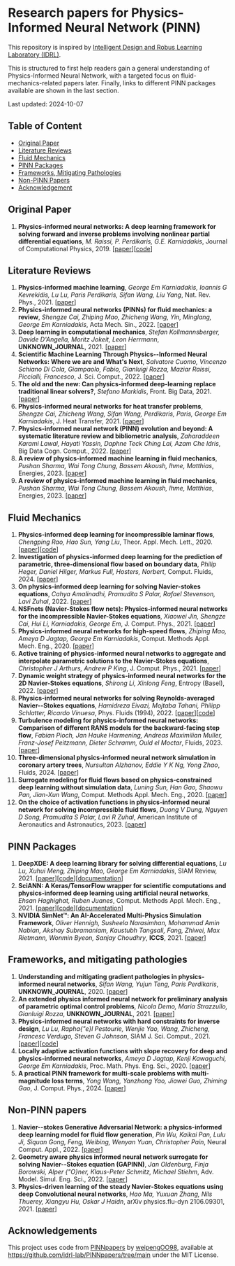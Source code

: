 # Research papers for Physics-Informed Neural Network (PINN)

This repository is inspired by [Intelligent Design and Robus Learning Laboratory (IDRL)](https://github.com/idrl-lab/PINNpapers?tab=readme-ov-file).

This is structured to first help readers gain a general understanding of Physics-Informed Neural Network, with a targeted focus on fluid-mechanics-related papers later. Finally, links to different PINN packages available are shown in the last section.

Last updated: 2024-10-07


## Table of Content
- [Original Paper](#original-paper)
- [Literature Reviews](#literature-reviews)
- [Fluid Mechanics](#fluid-mechanics)
- [PINN Packages](#pinn-packages)
- [Frameworks, Mitigating Pathologies](#frameworks-and-mitigating-pathologies)
- [Non-PINN Papers](#non-pinn-papers)
- [Acknowledgement](#acknowledgements)

## Original Paper
1. **Physics-informed neural networks: A deep learning framework for solving forward and inverse problems involving nonlinear partial differential equations**, *M. Raissi, P. Perdikaris, G.E. Karniadakis*, Journal of Computational Physics, 2019. [[paper](https://www.sciencedirect.com/science/article/pii/S0021999118307125)][[code](https://github.com/maziarraissi/PINNs)]

## Literature Reviews
1. **Physics-informed machine learning**, *George Em Karniadakis, Ioannis G Kevrekidis, Lu Lu, Paris Perdikaris, Sifan Wang, Liu Yang*, Nat. Rev. Phys., 2021. [[paper](https://www.nature.com/articles/s42254-021-00314-5#citeas)]
2. **Physics-informed neural networks (PINNs) for fluid mechanics:
a review**, *Shengze Cai, Zhiping Mao, Zhicheng Wang, Yin,
Minglang, George Em Karniadakis*, Acta Mech. Sin., 2022. [[paper](https://link.springer.com/article/10.1007/s10409-021-01148-1)]
3. **Deep learning in computational mechanics**, *Stefan Kollmannsberger, Davide D'Angella, Moritz Jokeit, Leon Herrmann*, **UNKNOWN_JOURNAL**, 2021. [[paper](http://dx.doi.org/10.1007/978-3-030-76587-3)]
4. **Scientific Machine Learning Through Physics--Informed Neural
Networks: Where we are and What's Next**, *Salvatore Cuomo, Vincenzo Schiano Di Cola, Giampaolo,
Fabio, Gianluigi Rozza, Maziar Raissi, Piccialli,
Francesco*, J. Sci. Comput., 2022. [[paper](https://arxiv.org/abs/2201.05624)]
5. **The old and the new: Can physics-informed deep-learning replace
traditional linear solvers?**, *Stefano Markidis*, Front. Big Data, 2021. [[paper](https://arxiv.org/abs/2103.09655)]
6. **Physics-informed neural networks for heat transfer problems**, *Shengze Cai, Zhicheng Wang, Sifan Wang, Perdikaris,
Paris, George Em Karniadakis*, J. Heat Transfer, 2021. [[paper](https://doi.org/10.1115/1.4050542)]
7. **Physics-informed neural network (PINN) evolution and beyond: A
systematic literature review and bibliometric analysis**, *Zaharaddeen Karami Lawal, Hayati Yassin, Daphne
Teck Ching Lai, Azam Che Idris*, Big Data Cogn. Comput., 2022. [[paper](https://doi.org/10.3390/bdcc6040140)]
8. **A review of physics-informed machine learning in fluid mechanics**, *Pushan Sharma, Wai Tong Chung, Bassem Akoush, Ihme,
Matthias*, Energies, 2023. [[paper](https://doi.org/10.3390/en16052343)]
9. **A review of physics-informed machine learning in fluid mechanics**, *Pushan Sharma, Wai Tong Chung, Bassem Akoush, Ihme,
Matthias*, Energies, 2023. [[paper](https://www.mdpi.com/1996-1073/16/5/2343)]

## Fluid Mechanics
1. **Physics-informed deep learning for incompressible laminar flows**, *Chengping Rao, Hao Sun, Yang Liu*, Theor. Appl. Mech. Lett., 2020. [[paper](https://www.sciencedirect.com/science/article/pii/S2095034920300350)][[code](https://github.com/Raocp/PINN-laminar-flow)]
2. **Investigation of physics-informed deep learning for the
prediction of parametric, three-dimensional flow based on
boundary data**, *Philip Heger, Daniel Hilger, Markus Full, Hosters,
Norbert*, Comput. Fluids, 2024. [[paper](https://www.sciencedirect.com/science/article/pii/S0045793024001348)]
3. **On physics-informed deep learning for solving Navier-stokes
equations**, *Cahya Amalinadhi, Pramudita S Palar, Rafael Stevenson, Lavi Zuhal*, 2022. [[paper](https://www.researchgate.net/publication/357562862_On_Physics-Informed_Deep_Learning_for_Solving_Navier-Stokes_Equations)]
4. **NSFnets (Navier-Stokes flow nets): Physics-informed neural
networks for the incompressible Navier-Stokes equations**, *Xiaowei Jin, Shengze Cai, Hui Li, Karniadakis,
George Em*, J. Comput. Phys., 2021. [[paper](https://www.sciencedirect.com/science/article/pii/S0021999120307257)]
5. **Physics-informed neural networks for high-speed flows**, *Zhiping Mao, Ameya D Jagtap, George Em Karniadakis*, Comput. Methods Appl. Mech. Eng., 2020. [[paper](https://www.sciencedirect.com/science/article/pii/S0045782519306814)]
6. **Active training of physics-informed neural networks to aggregate
and interpolate parametric solutions to the Navier-Stokes
equations**, *Christopher J Arthurs, Andrew P King*, J. Comput. Phys., 2021. [[paper](https://www.sciencedirect.com/science/article/pii/S002199912100259X)]
7. **Dynamic weight strategy of physics-informed neural networks for
the 2D Navier-Stokes equations**, *Shirong Li, Xinlong Feng*, Entropy (Basel), 2022. [[paper](https://arxiv.org/abs/2005.05092)]
8. **Physics-informed neural networks for solving Reynolds-averaged
Navier--Stokes equations**, *Hamidreza Eivazi, Mojtaba Tahani, Philipp Schlatter, Ricardo Vinuesa*, Phys. Fluids (1994), 2022. [[paper](https://pubs.aip.org/aip/pof/article/34/7/075117/2847279/Physics-informed-neural-networks-for-solving)][[code](https://github.com/Shengfeng233/PINN-for-turbulence)]
9. **Turbulence modeling for physics-informed neural networks:
Comparison of different RANS models for the backward-facing
step flow**, *Fabian Pioch, Jan Hauke Harmening, Andreas
Maximilian Muller, Franz-Josef Peitzmann, Dieter Schramm, Ould el
Moctar*, Fluids, 2023. [[paper](https://www.mdpi.com/2311-5521/8/2/43)]
10. **Three-dimensional physics-informed neural network simulation in
coronary artery trees**, *Nursultan Alzhanov, Eddie Y K Ng, Yong Zhao*, Fluids, 2024. [[paper](https://www.mdpi.com/2311-5521/9/7/153)]
11. **Surrogate modeling for fluid flows based on physics-constrained
deep learning without simulation data**, *Luning Sun, Han Gao, Shaowu Pan, Jian-Xun Wang*, Comput. Methods Appl. Mech. Eng., 2020. [[paper](https://www.sciencedirect.com/science/article/pii/S004578251930622X)]
12. **On the choice of activation functions in physics-informed
neural network for solving incompressible fluid flows**, *Duong V Dung, Nguyen D Song, Pramudita S Palar, Lavi R Zuhal*, American Institute of Aeronautics and Astronautics, 2023. [[paper](https://doi.org/10.2514/6.2023-1803)]

## PINN Packages
1. **DeepXDE: A deep learning library for solving differential equations**, *Lu Lu, Xuhui Meng, Zhiping Mao, George Em Karniadakis*, SIAM Review, 2021. [[paper](https://arxiv.org/abs/1907.04502)][[code](https://github.com/lululxvi/deepxde)][[documentation](https://deepxde.readthedocs.io/en/latest/)]
2. **SciANN: A Keras/TensorFlow wrapper for scientific
computations and physics-informed deep learning using artificial
neural networks**, *Ehsan Haghighat, Ruben Juanes*, Comput. Methods Appl. Mech. Eng., 2021. [[paper](https://www.sciencedirect.com/science/article/pii/S0045782520307374)][[code](https://github.com/ehsanhaghighat/sciann)][[documentation](https://www.sciann.com/)]
3. **NVIDIA SimNet™: An AI-Accelerated Multi-Physics
Simulation Framework**, *Oliver Hennigh, Susheela Narasimhan, Mohammad
Amin Nabian, Akshay Subramaniam, Kaustubh Tangsali, Fang,
Zhiwei, Max Rietmann, Wonmin Byeon, Sanjay Choudhry*, **ICCS**, 2021. [[paper](https://link.springer.com/chapter/10.1007/978-3-030-77977-1_36)]


## Frameworks, and mitigating pathologies
1. **Understanding and mitigating gradient pathologies in
physics-informed neural networks**, *Sifan Wang, Yujun Teng, Paris Perdikaris*, **UNKNOWN_JOURNAL**, 2020. [[paper](https://arxiv.org/abs/2001.04536)]
2. **An extended physics informed neural network for preliminary
analysis of parametric optimal control problems**, *Nicola Demo, Maria Strazzullo, Gianluigi Rozza*, **UNKNOWN_JOURNAL**, 2021. [[paper](https://arxiv.org/abs/2110.13530)]
3. **Physics-informed neural networks with hard constraints for
inverse design**, *Lu Lu, Rapha{\"e}l Pestourie, Wenjie Yao, Wang,
Zhicheng, Francesc Verdugo, Steven G Johnson*, SIAM J. Sci. Comput., 2021. [[paper](https://epubs.siam.org/doi/10.1137/21M1397908)][[code](https://github.com/lululxvi/hpinn)]
4. **Locally adaptive activation functions with slope recovery for
deep and physics-informed neural networks**, *Ameya D Jagtap, Kenji Kawaguchi, George Em Karniadakis*, Proc. Math. Phys. Eng. Sci., 2020. [[paper](https://royalsocietypublishing.org/doi/10.1098/rspa.2020.0334)]
5. **A practical PINN framework for multi-scale problems with
multi-magnitude loss terms**, *Yong Wang, Yanzhong Yao, Jiawei Guo, Zhiming Gao*, J. Comput. Phys., 2024. [[paper](https://www.sciencedirect.com/science/article/pii/S0021999124003619)]

## Non-PINN papers
1. **Navier--stokes Generative Adversarial Network: a
physics-informed deep learning model for fluid flow generation**, *Pin Wu, Kaikai Pan, Lulu Ji, Siquan Gong, Feng, Weibing, Wenyan Yuan, Christopher Pain*, Neural Comput. Appl., 2022. [[paper](https://www.researchgate.net/publication/359075523_Navier-stokes_Generative_Adversarial_Network_a_physics-informed_deep_learning_model_for_fluid_flow_generation)]
2. **Geometry aware physics informed neural network surrogate for
solving Navier--Stokes equation (GAPINN)**, *Jan Oldenburg, Finja Borowski, Alper {\"O}ner, Klaus-Peter Schmitz, Michael Stiehm*, Adv. Model. Simul. Eng. Sci., 2022. [[paper](https://amses-journal.springeropen.com/articles/10.1186/s40323-022-00221-z#citeas)]
3. **Physics-driven learning of the steady Navier-Stokes
equations using deep Convolutional neural networks**, *Hao Ma, Yuxuan Zhang, Nils Thuerey, Xiangyu Hu, Oskar J Haidn*, arXiv physics.flu-dyn 2106.09301, 2021. [[paper](https://arxiv.org/abs/2106.09301)]

## Acknowledgements
This project uses code from [PINNpapers](https://github.com/idrl-lab/PINNpapers/tree/main) by [weipengOO98](https://github.com/idrl-lab/PINNpapers/commits?author=weipengOO98), available at https://github.com/idrl-lab/PINNpapers/tree/main under the MIT License.